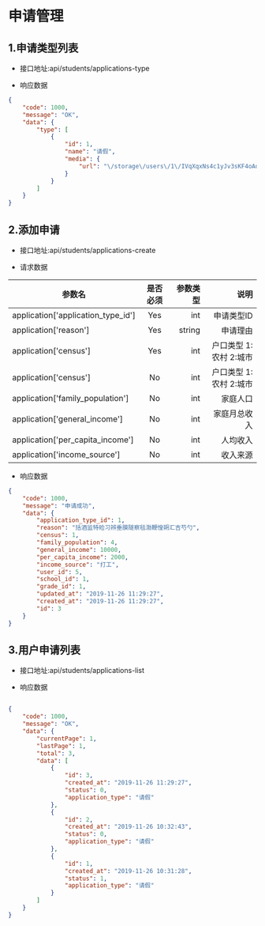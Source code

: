 # 申请管理

## 1.申请类型列表

- 接口地址:api/students/applications-type


- 响应数据
```json
{
    "code": 1000,
    "message": "OK",
    "data": {
        "type": [
            {
                "id": 1,
                "name": "请假",
                "media": {
                    "url": "\/storage\/users\/1\/IVqXqxNs4c1yJv3sKF4oAdw14NMyNl1JP7bYqklz.jpeg"
                }
            }
        ]
    }
}    
```


## 2.添加申请

- 接口地址:api/students/applications-create

- 请求数据

| 参数名   | 是否必须 | 参数类型  | 说明       |
| --------|:-------:| -----:   | -----:    |
| application['application_type_id'] | Yes | int   | 申请类型ID |
| application['reason'] | Yes | string   |申请理由  |
| application['census'] | Yes | int   |户口类型 1:农村 2:城市  |
| application['census'] | No | int   |户口类型 1:农村 2:城市  |
| application['family_population'] | No | int   |家庭人口  |
| application['general_income'] | No | int   |家庭月总收入  |
| application['per_capita_income'] | No | int   |人均收入  |
| application['income_source'] | No | int   |收入来源  |

- 响应数据

```json
{
    "code": 1000,
    "message": "申请成功",
    "data": {
        "application_type_id": 1,
        "reason": "括酒监特硷习辨垂膜隧察毯渤鞭惶朔汇吉芍勺",
        "census": 1,
        "family_population": 4,
        "general_income": 10000,
        "per_capita_income": 2000,
        "income_source": "打工",
        "user_id": 5,
        "school_id": 1,
        "grade_id": 1,
        "updated_at": "2019-11-26 11:29:27",
        "created_at": "2019-11-26 11:29:27",
        "id": 3
    }
}
```


## 3.用户申请列表

- 接口地址:api/students/applications-list

- 响应数据

```json

{
    "code": 1000,
    "message": "OK",
    "data": {
        "currentPage": 1,
        "lastPage": 1,
        "total": 3,
        "data": [
            {
                "id": 3,
                "created_at": "2019-11-26 11:29:27",
                "status": 0,
                "application_type": "请假"
            },
            {
                "id": 2,
                "created_at": "2019-11-26 10:32:43",
                "status": 0,
                "application_type": "请假"
            },
            {
                "id": 1,
                "created_at": "2019-11-26 10:31:28",
                "status": 1,
                "application_type": "请假"
            }
        ]
    }
}

```







